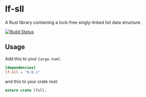 lf-sll
====

A Rust library containing a lock-free singly-linked list data structure.

[![Build Status](https://travis-ci.org/remis-thoughts/lf-sll.svg?branch=master)](https://travis-ci.org/remis-thoughts/lf-sll)

## Usage

Add this to your `Cargo.toml`:

```toml
[dependencies]
lf-sll = "0.0.1"
```

and this to your crate root:

```rust
extern crate lfsll;
```
